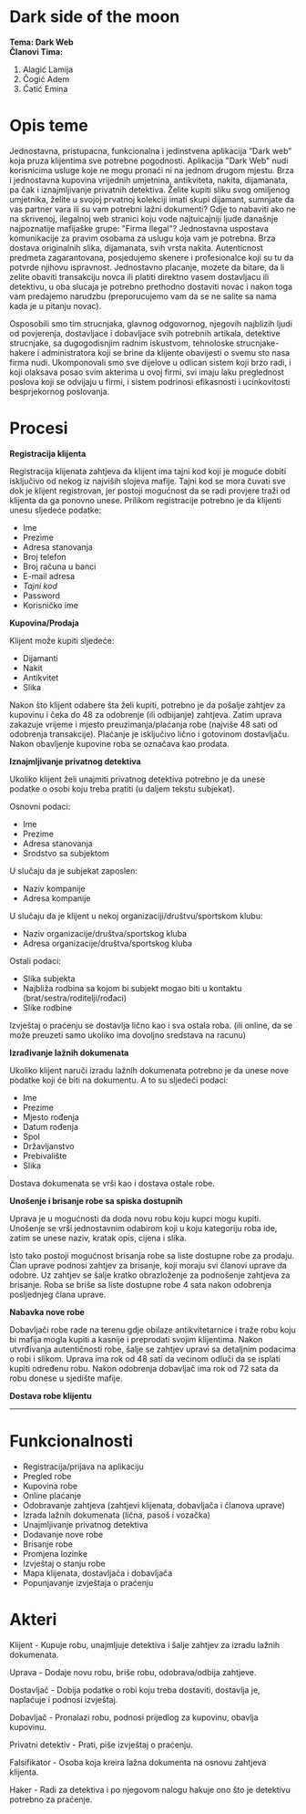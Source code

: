 # Dark side of the moon 

**Tema: Dark Web**  
**Članovi Tima:**

1. Alagić Lamija 
2. Čogić Adem  
3. Ćatić Emina 

# Opis teme
Jednostavna, pristupacna, funkcionalna i jedinstvena aplikacija “Dark web” koja pruza klijentima sve potrebne pogodnosti.
Aplikacija "Dark Web" nudi korisnicima usluge koje ne mogu pronaći ni na jednom drugom mjestu. Brza i jednostavna kupovina vrijednih umjetnina, antikviteta, nakita, dijamanata, pa čak i iznajmljivanje privatnih detektiva. Želite kupiti sliku svog omiljenog umjetnika, želite u svojoj prvatnoj kolekciji imati skupi dijamant, sumnjate da vas partner vara ili su vam potrebni lažni dokumenti? Gdje to nabaviti ako ne na skrivenoj, ilegalnoj web stranici koju vode najtuicajniji ljude današnje najpoznatije mafijaške grupe: "Firma Ilegal"?
Jednostavna uspostava komunikacije za pravim osobama za uslugu koja vam je potrebna. Brza dostava originalnih slika, dijamanata, svih vrsta nakita. Autenticnost predmeta zagarantovana, posjedujemo skenere i profesionalce koji su tu da potvrde njihovu ispravnost.
Jednostavno placanje, mozete da bitare, da li zelite obaviti transakciju novca ili platiti direktno vasem dostavljacu ili detektivu, u oba slucaja je potrebno prethodno dostaviti novac i nakon toga vam predajemo narudzbu  (preporucujemo vam da se ne salite sa nama kada je u pitanju novac).

Osposobili smo tim strucnjaka, glavnog odgovornog, njegovih najblizih ljudi od povjerenja, dostavljace i dobavljace svih potrebnih artikala, detektive strucnjake, sa dugogodisnjim radnim iskustvom, tehnoloske strucnjake-hakere i administratora koji se brine da klijente obavijesti o svemu sto nasa firma nudi.
Ukomponovali smo sve dijelove u odlican sistem koji brzo radi, i koji olaksava posao svim akterima u ovoj firmi, svi imaju laku preglednost poslova koji se odvijaju u firmi, i sistem podrinosi efikasnosti i ucinkovitosti besprjekornog poslovanja.

# Procesi

**Registracija klijenta**

Registracija klijenata zahtjeva da klijent ima tajni kod koji je moguće dobiti isključivo od nekog iz najviših slojeva mafije. Tajni kod se mora čuvati sve dok je klijent registrovan, jer postoji mogućnost da se radi provjere traži od klijenta da ga ponovno unese. 
Prilikom registracije potrebno je da klijenti unesu sljedeće podatke:
 - Ime
 - Prezime
 - Adresa stanovanja
 - Broj telefon
 - Broj računa u banci
 - E-mail adresa
 - _Tajni kod_
 - Password 
 - Korisničko ime

**Kupovina/Prodaja**

Klijent može kupiti sljedeće:
- Dijamanti
- Nakit
- Antikvitet
- Slika

Nakon što klijent odabere šta želi kupiti, potrebno je da pošalje zahtjev za kupovinu i čeka do 48 za odobrenje (ili odbijanje) zahtjeva. Zatim uprava zakazuje vrijeme i mjesto preuzimanja/plaćanja robe (najviše 48 sati od odobrenja transakcije). Plaćanje je isključivo lično i gotovinom dostavljaču. Nakon obavljenje kupovine roba se označava kao prodata.

**Iznajmljivanje privatnog detektiva**

Ukoliko klijent želi unajmiti privatnog detektiva potrebno je da unese podatke o osobi koju treba pratiti (u daljem tekstu subjekat).

 Osnovni podaci:
 
 - Ime
 - Prezime
 - Adresa stanovanja
 - Srodstvo sa subjektom
 
U slučaju da je subjekat zaposlen:

   - Naziv kompanije
   - Adresa kompanije
  
U slučaju da je klijent u nekoj organizaciji/društvu/sportskom klubu:

  - Naziv organizacije/društva/sportskog kluba 
  - Adresa organizacije/društva/sportskog kluba

Ostali podaci:

- Slika subjekta 
- Najbliža rodbina sa kojom bi subjekt mogao biti u kontaktu (brat/sestra/roditelji/rođaci) 
- Slike rodbine

Izvještaj o praćenju se dostavlja lično kao i sva ostala roba. (ili online, da se može preuzeti samo ukoliko ima dovoljno sredstava na racunu)

**Izrađivanje lažnih dokumenata**

Ukoliko klijent naruči izradu lažnih dokumenata potrebno je da unese nove podatke koji će biti na dokumentu. A to su sljedeći podaci:

 - Ime
 - Prezime
 - Mjesto rođenja
 - Datum rođenja
 - Spol
 - Državljanstvo
 - Prebivalište
 - Slika
 
 Dostava dokumenata se vrši kao i dostava ostale robe.
 
 **Unošenje i brisanje robe sa spiska dostupnih**
 
 Uprava je u mogućnosti da doda novu robu koju kupci mogu kupiti. Unošenje se vrši jednostavnim odabirom koji u koju kategoriju roba ide, zatim se unese naziv, kratak opis, cijena i slika.
 
 Isto tako postoji mogućnost brisanja robe sa liste dostupne robe za prodaju. Član uprave podnosi zahtjev za brisanje, koji moraju svi članovi uprave da odobre. Uz zahtjev se šalje kratko obrazloženje za podnošenje zahtjeva za brisanje. Roba se briše sa liste dostupne robe 4 sata nakon odobrenja posljednjeg člana uprave.
 
 **Nabavka nove robe**
 
 Dobavljači robe rade na terenu gdje obilaze antikvitetarnice i traže robu koju bi mafija mogla kupiti a kasnije i preprodati svojim klijentima. Nakon utvrđivanja autentičnosti robe, šalje se zahtjev upravi sa detaljnim podacima o robi i slikom. Uprava ima rok od 48 sati da većinom odluči da se isplati kupiti određenu robu. Nakon odobrenja dobavljač ima rok od 72 sata da robu donese u sjedište mafije.
 
 **Dostava robe klijentu**
 
 ****
 
 # Funkcionalnosti

- Registracija/prijava na aplikaciju
- Pregled robe 
- Kupovina robe
- Online plaćanje
- Odobravanje zahtjeva (zahtjevi klijenata, dobavljača i članova uprave)
- Izrada lažnih dokumenata (lična, pasoš i vozačka)
- Unajmljivanje privatnog detektiva
- Dodavanje nove robe
- Brisanje robe
- Promjena lozinke
- Izvještaj o stanju robe
- Mapa klijenata, dostavljača i dobavljača
- Popunjavanje izvještaja o praćenju 


# Akteri

Klijent - Kupuje robu, unajmljuje detektiva i šalje zahtjev za izradu lažnih dokumenata. 

Uprava - Dodaje novu robu, briše robu, odobrava/odbija zahtjeve. 

Dostavljač - Dobija podatke o robi koju treba dostaviti, dostavlja je, naplaćuje i podnosi izvještaj.  

Dobavljač - Pronalazi robu, podnosi prijedlog za kupovinu, obavlja kupovinu. 

Privatni detektiv - Prati, piše izvještaj o praćenju. 

Falsifikator - Osoba koja kreira lažna dokumenta na osnovu zahtjeva klijenta. 

Haker - Radi za detektiva i po njegovom nalogu hakuje ono što je detektivu potrebno za praćenje. 


